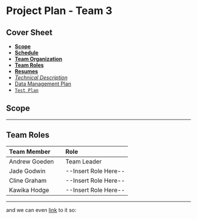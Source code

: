 # Project Plan - Team 3

## <a name="cover"></a>Cover Sheet

* **[Scope](#Scope "The scope of our project.")**
* **[Schedule](#Scope)**
* **[Team Organization](#Scope)**
* **[Team Roles](#roles "Our teams roles.")**
* **[Resumes](#Scope)**
* *[Technical Description](#Scope)*
* [Data Management Plan](#Scope)
* [`Test Plan`](#Scope)

## <a name="Scope"></a>Scope

---

## <a name="roles"></a>Team Roles

| Team Member   || Role |
|:----------------|:-------------|:-------------|
| Andrew Goeden || Team Leader |
| Jade Godwin   || --Insert Role Here-- |
| Cline Graham  || --Insert Role Here-- |
| Kawika Hodge  || --Insert Role Here-- |

---

and we can even [link](#roles) to it so:
